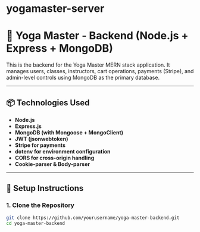 ﻿# yogamaster-server

 # 🧘 Yoga Master - Backend (Node.js + Express + MongoDB)

This is the backend for the Yoga Master MERN stack application. It manages users, classes, instructors, cart operations, payments (Stripe), and admin-level controls using MongoDB as the primary database.

---

## 📦 Technologies Used

- **Node.js**
- **Express.js**
- **MongoDB (with Mongoose + MongoClient)**
- **JWT (jsonwebtoken)**
- **Stripe for payments**
- **dotenv for environment configuration**
- **CORS for cross-origin handling**
- **Cookie-parser & Body-parser**

---

## 🚀 Setup Instructions

### 1. Clone the Repository

```bash
git clone https://github.com/yourusername/yoga-master-backend.git
cd yoga-master-backend

